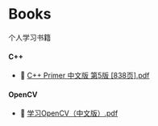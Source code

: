 # Books
个人学习书籍

#### C++
- :book: [C++  Primer 中文版  第5版 [838页].pdf](./C++/C++%20%20Primer%20中文版%20%20第5版%20[838页].pdf)

#### OpenCV
- :book: [学习OpenCV（中文版）.pdf](./OpenCV/学习OpenCV（中文版）.pdf) 
